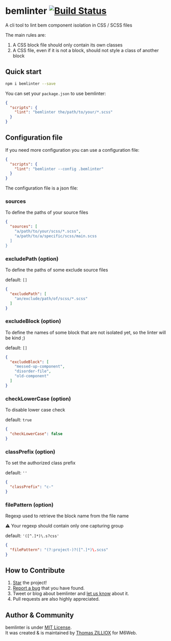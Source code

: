 bemlinter [![Build Status](https://travis-ci.org/M6Web/bemlinter.svg?branch=master)](https://travis-ci.org/M6Web/bemlinter)
======

A cli tool to lint bem component isolation in CSS / SCSS files

The main rules are: 

 1. A CSS block file should only contain its own classes
 2. A CSS file, even if it is not a block, should not style a class of another block

 
Quick start
------

```sh
npm i bemlinter --save
```

You can set your `package.json` to use bemlinter:

```json
{
  "scripts": {
    "lint": "bemlinter the/path/to/your/*.scss"
  }
}
```


Configuration file 
------

If you need more configuration you can use a configuration file:

```json
{
  "scripts": {
    "lint": "bemlinter --config .bemlinter"
  }
}
```

The configuration file is a json file:

### sources

To define the paths of your source files

```json
{
  "sources": [
    "a/path/to/your/scss/*.scss",
    "a/path/to/a/specific/scss/main.scss
  ]
}
```

### excludePath (option)

To define the paths of some exclude source files 

default: `[]`

```json
{
  "excludePath": [
    "an/exclude/path/of/scss/*.scss"
  ]
}
```

### excludeBlock (option)

To define the names of some block that are not isolated yet, so the linter will be kind ;)

default: `[]`

```json
{
  "excludeBlock": [
    "messed-up-component",
    "disorder-file",
    "old-component"
  ]
}
```

### checkLowerCase (option)
 
To disable lower case check

default: `true`

```json
{
  "checkLowerCase": false
}
```

### classPrefix (option)
 
To set the authorized class prefix

default: `''`

```json
{
  "classPrefix": "c-"
}
```

### filePattern (option)

Regexp used to retrieve the block name from the file name

:warning: Your regexp should contain only one capturing group

default: `'([^.]*)\.s?css'`

```json
{
  "filePattern": "(?:project-)?([^.]*)\.scss"
}
```


How to Contribute
--------

1. [Star](https://github.com/M6Web/bemlinter/stargazers) the project!
2. [Report a bug](https://github.com/M6Web/bemlinter/issues/new) that you have found.
3. Tweet or blog about bemlinter and [let us know](https://twitter.com/TechM6Web) about it.
4. Pull requests are also highly appreciated.


Author & Community
--------

bemlinter is under [MIT License](http://tzi.mit-license.org/).<br>
It was created & is maintained by [Thomas ZILLIOX](http://tzi.fr) for M6Web.


